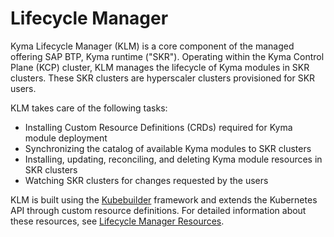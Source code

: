 # Lifecycle Manager

Kyma Lifecycle Manager (KLM) is a core component of the managed offering SAP BTP, Kyma runtime ("SKR"). Operating within the Kyma Control Plane (KCP) cluster, KLM manages the lifecycle of Kyma modules in SKR clusters. These SKR clusters are hyperscaler clusters provisioned for SKR users.

KLM takes care of the following tasks:

* Installing Custom Resource Definitions (CRDs) required for Kyma module deployment
* Synchronizing the catalog of available Kyma modules to SKR clusters
* Installing, updating, reconciling, and deleting Kyma module resources in SKR clusters
* Watching SKR clusters for changes requested by the users

KLM is built using the [Kubebuilder](https://github.com/kubernetes-sigs/kubebuilder) framework and extends the Kubernetes API through custom resource definitions. For detailed information about these resources, see [Lifecycle Manager Resources](./contributor/resources/README.md).
